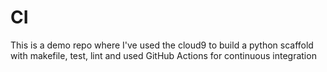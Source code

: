 # CI
This is a demo repo where I've used the cloud9 to build a python scaffold with makefile, test, lint and used GitHub Actions for continuous integration
